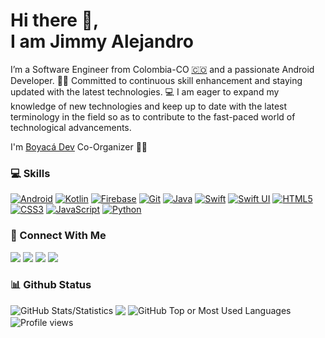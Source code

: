 # Hi there 👋, </br> I am Jimmy Alejandro

I’m a Software Engineer from Colombia-CO [🇨🇴](https://www.google.com/maps/place/Colombia/@4,-72z/) and a passionate Android Developer. 👨‍💻 Committed to continuous skill enhancement and staying updated with the latest technologies. 💻
I am eager to expand my knowledge of new technologies and keep up to date with the
latest terminology in the field so as to contribute to the fast-paced world of technological
advancements.

I'm [Boyacá Dev](https://boyaca-dev.org/) Co-Organizer ✌🏼

### 💻 Skills
[![Android](https://img.shields.io/badge/Android-white?style=for-the-badge&logo=android&logoColor=fff&color=424242)](https://www.android.com/)
[![Kotlin](https://img.shields.io/badge/Kotlin-white?style=for-the-badge&logo=kotlin&logoColor=fff&color=424242)](https://kotlinlang.org/)
[![Firebase](https://img.shields.io/badge/Firebase-white?style=for-the-badge&logo=firebase&logoColor=fff&color=424242)](https://firebase.google.com/)
[![Git](https://img.shields.io/badge/Git-white?style=for-the-badge&logo=git&logoColor=fff&color=424242)](https://git-scm.com/)
[![Java](https://img.shields.io/badge/Java-white?style=for-the-badge&logo=java&logoColor=fff&color=424242)](https://www.java.com)
[![Swift](https://img.shields.io/badge/Swift-white?style=for-the-badge&logo=swift&logoColor=fff&color=424242)](https://developer.apple.com/swift/)
[![Swift UI](https://img.shields.io/badge/Swift_UI-white?style=for-the-badge&logo=swift&logoColor=fff&color=424242)](https://developer.apple.com/xcode/swiftui/)
[![HTML5](https://img.shields.io/badge/HTML5-white?style=for-the-badge&logo=html5&logoColor=fff&color=424242)](https://developer.mozilla.org/en-US/docs/Web/Guide/HTML/HTML5)
[![CSS3](https://img.shields.io/badge/CSS3-white?style=for-the-badge&logo=css3&logoColor=fff&color=424242)](https://www.w3schools.com/css/css_intro.asp)
[![JavaScript](https://img.shields.io/badge/JavaScript-white?style=for-the-badge&logo=javascript&logoColor=fff&color=424242)](https://www.javascript.com/)
[![Python](https://img.shields.io/badge/Python-white?style=for-the-badge&logo=python&logoColor=fff&color=424242)](https://www.python.org/)

### 👥 Connect With Me

[<img src="https://img.shields.io/badge/website-%233867D6.svg?&style=for-the-badge&logoColor=white&logo=data:image/png;base64,iVBORw0KGgoAAAANSUhEUgAAABgAAAAYCAYAAADgdz34AAAAGXRFWHRTb2Z0d2FyZQBBZG9iZSBJbWFnZVJlYWR5ccllPAAAAOpJREFUeNpiYBjW4P///wpA3A/E5/9jgvNQOQVyDe//TzzoJ8VgATQXv0di34dibHIgPQLEWIBs+HwgTkDiO0AxDARA1RBnCVqwJEDF1sM0Y3HEeig/gWBwQSMU7nKk4EKxEN1AJDFknyhQGqlERzoTkh0OVEzhDth8AAMFSJEJ8/Z+LOr3Q+UakMQC0IOOBRbWSHovMDIyHoCK+5Po8g/oAky0Lg3AFgBdjGwzsm8+kmieALEZjFJwHlsQHaBiyBwgKqOhpa5+pNTVj6X4OI83o9G8qMBRkpJc2A18cU3zCoduVeaQAQABBgBb2mB8ePpZSAAAAABJRU5ErkJggg==">](https://jimmyplazas.dev/)
[<img src="https://img.shields.io/badge/twitter-%231DA1F2.svg?&style=for-the-badge&logo=x&logoColor=white"/>](https://twitter.com/jimmyale3201)
[<img src="https://img.shields.io/badge/linkedin-%230077B5.svg?&style=for-the-badge&logo=linkedin&logoColor=white"/>]([https://www.linkedin.com/in/jahirfiquitiva/](https://www.linkedin.com/in/jimmyale3102/))
[<img src="https://img.shields.io/badge/instagram-%23C13584.svg?&style=for-the-badge&logo=instagram&logoColor=white"/>](https://www.instagram.com/jimmy.alejandro_)

### 📊 Github Status
<img src="https://github-readme-stats.vercel.app/api?username=jimmyale3102&show_icons=true&count_private=true&title_color=afc2ef&icon_color=afc2ef&theme=react" alt="GitHub Stats/Statistics" align="top"/>
<img src="https://github-readme-streak-stats.herokuapp.com/?user=jimmyale3102&show_icons=true&layout=compact&hide=java&title_color=afc2ef&icon_color=afc2ef&theme=react">
<img src="https://github-readme-stats.vercel.app/api/top-langs/?username=jimmyale3102&layout=compact&hide=java&title_color=afc2ef&icon_color=afc2ef&theme=react" alt="GitHub Top or Most Used Languages" align="top"/>
<img src="https://visitcount.itsvg.in/api?id=jimmyale3102&label=Profile%20Views&color=12&icon=5&pretty=true&show_icons=true&layout=compact&hide=java&title_color=afc2ef&icon_color=afc2ef&theme=react" alt="Profile views">

